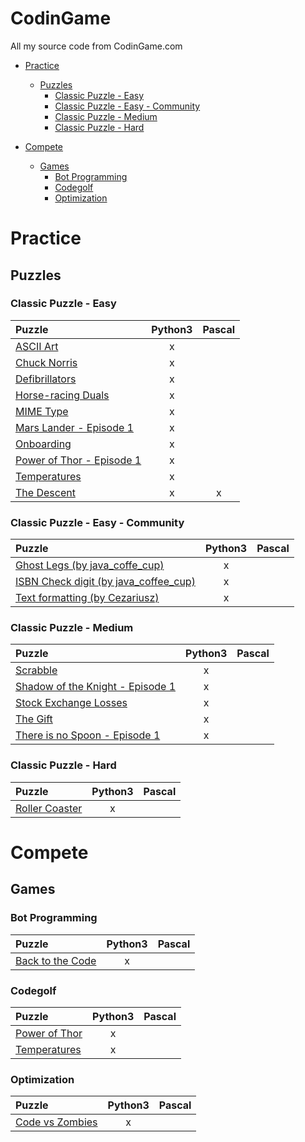 # CodinGame
All my source code from CodinGame.com

- [Practice](#practice)
  - [Puzzles](#puzzles)
    - [Classic Puzzle - Easy](#classic-puzzle---easy)
    - [Classic Puzzle - Easy - Community](#classic-puzzle---easy---community)
    - [Classic Puzzle - Medium](#classic-puzzle---medium)
    - [Classic Puzzle - Hard](#classic-puzzle---hard)

- [Compete](#compete)
  - [Games](#games)
    - [Bot Programming](#bot-programming)
    - [Codegolf](#codegolf)
    - [Optimization](#optimization)

# Practice
## Puzzles
### Classic Puzzle - Easy

| Puzzle | Python3 | Pascal |
|:-|:-:|:-:|
| [ASCII Art](/Practice/Puzzles/Classic%20Puzzle%20-%20Easy/ASCII%20Art) | x |   |
| [Chuck Norris](/Practice/Puzzles/Classic%20Puzzle%20-%20Easy/Chuck%20Norris) | x |   |
| [Defibrillators](/Practice/Puzzles/Classic%20Puzzle%20-%20Easy/Defibrillators) | x |   |
| [Horse-racing Duals](/Practice/Puzzles/Classic%20Puzzle%20-%20Easy/Horse-racing%20Duals) | x |   |
| [MIME Type](/Practice/Puzzles/Classic%20Puzzle%20-%20Easy/MIME%20Type) | x |   |
| [Mars Lander - Episode 1](/Practice/Puzzles/Classic%20Puzzle%20-%20Easy/Mars%20Lander%20-%20Episode%201) | x |   |
| [Onboarding](/Practice/Puzzles/Classic%20Puzzle%20-%20Easy/Onboarding) | x |   |
| [Power of Thor - Episode 1](/Practice/Puzzles/Classic%20Puzzle%20-%20Easy/Power%20of%20Thor%20-%20Episode%201) | x |   |
| [Temperatures](/Practice/Puzzles/Classic%20Puzzle%20-%20Easy/Temperatures) | x |   |
| [The Descent](/Practice/Puzzles/Classic%20Puzzle%20-%20Easy/The%20Descent) | x | x |

### Classic Puzzle - Easy - Community

| Puzzle | Python3 | Pascal |
|:-|:-:|:-:|
| [Ghost Legs (by java_coffe_cup)](/Practice/Puzzles/Classic%20Puzzle%20-%20Easy/Ghost%20Legs) | x |   |
| [ISBN Check digit (by java_coffee_cup)](/Practice/Puzzles/Classic%20Puzzle%20-%20Easy/ISBN%20Check%20digit) | x |   |
| [Text formatting (by Cezariusz)](/Practice/Puzzles/Classic%20Puzzle%20-%20Easy/Text%20formatting) | x |  | 

### Classic Puzzle - Medium

| Puzzle | Python3 | Pascal |
|:-|:-:|:-:|
| [Scrabble](/Practice/Puzzles/Classic%20Puzzle%20-%20Medium/Scrabble) | x |   |
| [Shadow of the Knight - Episode 1](/Practice/Puzzles/Classic%20Puzzle%20-%20Medium/Shadows%20of%20the%20Knight%20-%20Episode%201) | x |   |
| [Stock Exchange Losses](/Practice/Puzzles/Classic%20Puzzle%20-%20Medium/Stock%20Exchange%20Losses) | x |   |
| [The Gift](/Practice/Puzzles/Classic%20Puzzle%20-%20Medium/The%20Gift) | x |   |
| [There is no Spoon - Episode 1](/Practice/Puzzles/Classic%20Puzzle%20-%20Medium/There%20is%20no%20Spoon%20-%20Episode%201) | x |   |

### Classic Puzzle - Hard

| Puzzle | Python3 | Pascal |
|:-|:-:|:-:|
| [Roller Coaster](/Practice/Puzzles/Classic%20Puzzle%20-%20Hard/Roller%20Coaster) | x |   |

# Compete
## Games
### Bot Programming

| Puzzle | Python3 | Pascal |
|:-|:-:|:-:|
| [Back to the Code](/Compete/Games/Bot%20Programming/Back%20to%20the%20Code) | x |   |

### Codegolf

| Puzzle | Python3 | Pascal |
|:-|:-:|:-:|
| [Power of Thor](/Compete/Games/Codegolf/Power%20of%20Thor) | x |   |
| [Temperatures](/Compete/Games/Codegolf/Temperatures) | x |   |

### Optimization

| Puzzle | Python3 | Pascal |
|:-|:-:|:-:|
| [Code vs Zombies](/Compete/Games/Optimization/Code%20vs%20Zombies) | x |   |
